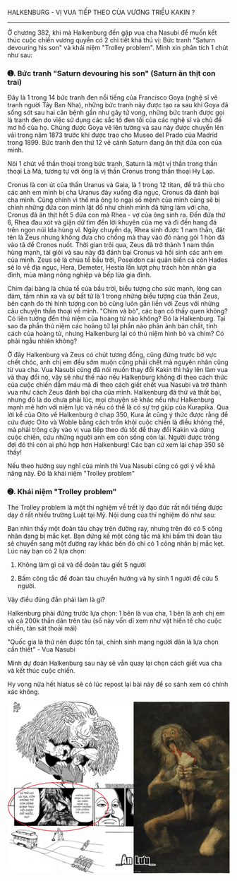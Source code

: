 HALKENBURG - VỊ VUA TIẾP THEO CỦA VƯƠNG TRIỀU KAKIN ?

---

Ở chương 382, khi mà Halkenburg đến gặp vua cha Nasubi để muốn kết thúc cuộc chiến vương quyền có 2 chi tiết khá thú vị: Bức tranh "Saturn devouring his son" và khái niệm "Trolley problem". Mình xin phân tích 1 chút như sau:

### ➊. Bức tranh "Saturn devouring his son" (Saturn ăn thịt con trai)

Đây là 1 trong 14 bức tranh đen nổi tiếng của Francisco Goya (nghệ sĩ vẽ tranh người Tây Ban Nha), những bức tranh này được tạo ra sau khi Goya đã sống sót sau hai căn bệnh gần như gây tử vong, những bức tranh được gọi là tranh đen do việc sử dụng các sắc tố đen tối của các nghệ sĩ và chủ đề mơ hồ của họ. Chúng được Goya vẽ lên tường và sau này được chuyển lên vải trong năm 1873 trước khi được trao cho Museo del Prado của Madrid trong 1899. Bức tranh đen thứ 12 vẽ cảnh Saturn đang ăn thịt đứa con của mình.

Nói 1 chút về thần thoại trong bức tranh, Saturn là một vị thần trong thần thoại La Mã, tương tự với ông là vị thần Cronus trong thần thoại Hy Lạp.

Cronus là con út của thần Uranus và Gaia, là 1 trong 12 titan, để trả thù cho các anh em mình bị cha Uranus đày xuống địa ngục, Cronus đã đánh bại cha mình. Cũng chính vì thế mà ông lo ngại số mệnh của mình cũng sẽ bị chính những đứa con mình lật đổ như chính mình đã từng làm với cha, Cronus đã ăn thịt hết 5 đứa con mà Rhea - vợ của ông sinh ra. Đến đứa thứ 6, Rhea đau xót và giận dữ tìm đến lời khuyên của mẹ và đi đến hang đá trên ngọn núi Ida hùng vĩ. Ngày chuyển dạ, Rhea sinh được 1 nam thần, đặt tên là Zeus nhưng không đưa cho chồng mà thay vào đó nàng gói 1 hòn đá vào tã để Cronos nuốt. Thời gian trôi qua, Zeus đã trở thành 1 nam thần hùng mạnh, tài giỏi và sau này đã đánh bại Cronus và hồi sinh các anh em của mình. Zeus sẽ là chúa tể bầu trời, Poseidon cai quản biển cả còn Hades sẽ lo về địa ngục, Hera, Demeter, Hestia lần lượt phụ trách hôn nhân gia đình, mùa màng nông nghiệp và bếp lửa gia đình.

Chim đại bàng là chúa tể của bầu trời, biểu tượng cho sức mạnh, lòng can đảm, tầm nhìn xa và sự bất tử là 1 trong những biểu tượng của thần Zeus, bên cạnh đó thì hình tượng con bò cũng luôn gắn liền với Zeus với những câu chuyện thần thoại về mình. "Chim và bò", các bạn có thấy quen không? Có liên tưởng đến thú niệm của hoàng tử nào không? Đó là Halkenburg. Tại sao đa phần thú niệm các hoàng tử lại phần nào phản ánh bản chất, tính cách của hoàng tử, nhưng Halkenburg lại có thú niệm hình bò và chim? Có phải ngẫu nhiên không?

Ở đây Halkenburg và Zeus có chút tương đồng, cũng đứng trước bờ vực chết chóc, anh chị em đều sớm muộn cũng phải chết mà nguyên nhân cũng từ vua cha. Vua Nasubi cũng đã nói muốn thay đổi Kakin thì hãy lên làm vua và thay đổi nó, vậy sẽ như thế nào nếu Halkenburg không đi theo cách thức của cuộc chiến đẫm máu mà đi theo cách giết chết vua Nasubi và trở thành vua như cách Zeus đánh bại cha của mình. Halkenburg đã thử và thất bại, nhưng đó là do chưa phải lúc, mọi chuyện sẽ khác nếu như Halkenburg mạnh mẽ hơn với niệm lực và nếu có thể là có sự trợ giúp của Kurapika. Qua lời kể của Oito về Halkenburg ở chap 350, Kura ắt cũng ý thức được rằng để cứu được Oito và Woble bằng cách trốn khỏi cuộc chiến là điều không thể, mà phải trông cậy vào vị vua tiếp theo đủ tốt để thay đổi Kakin và dừng cuộc chiến, cứu những người anh em còn sống còn lại. Người được trông đợi đó thì còn ai phù hợp hơn Halkenburg! Các bạn cứ xem lại chap 350 sẽ thấy!

Nếu theo hướng suy nghĩ của mình thì Vua Nasubi cũng có gợi ý về khả năng này. Đó là khái niệm "Trolley problem"

### ➋. Khái niệm "Trolley problem"

The Trolley problem là một thí nghiệm về trết lý đạo đức rất nổi tiếng được dạy ở rất nhiều trường Luật tại Mỹ. Nội dung của thí nghiệm đó như sau:

Bạn nhìn thấy một đoàn tàu chạy trên đường ray, nhưng trên đó có 5 công nhân đang bị mắc kẹt. Bạn đứng kế một công tắc mà khi bấm thì đoàn tàu sẽ chuyển sang một đường ray khác bên đó chỉ có 1 công nhân bị mắc kẹt. Lúc này bạn có 2 lựa chọn:

1. Không làm gì cả và để đoàn tàu giết 5 người

2. Bấm công tắc để đoàn tàu chuyển hướng và hy sinh 1 người để cứu 5 người.

Vậy điều đúng đắn phải làm là gì?

Halkenburg phải đứng trước lựa chọn: 1 bên là vua cha, 1 bên là anh chị em và cả 200k thần dân trên tàu (số này vốn dĩ xem như vật hiến tế cho cuộc chiến, tàn sát thoải mái)

"Quốc gia là thứ nên được tồn tại, chính sinh mạng người dân là lựa chọn cần thiết" - Vua Nasubi

Mình dự đoán Halkenburg sau này sẽ vẫn quay lại chọn cách giết vua cha và kết thúc cuộc chiến.

Hy vọng nữa hết hiatus sẽ có lúc repost lại bài này để so sánh xem có chính xác không.

![Sơ bộ lực lượng](./images/0002.jpg "Sơ bộ lực lượng")
